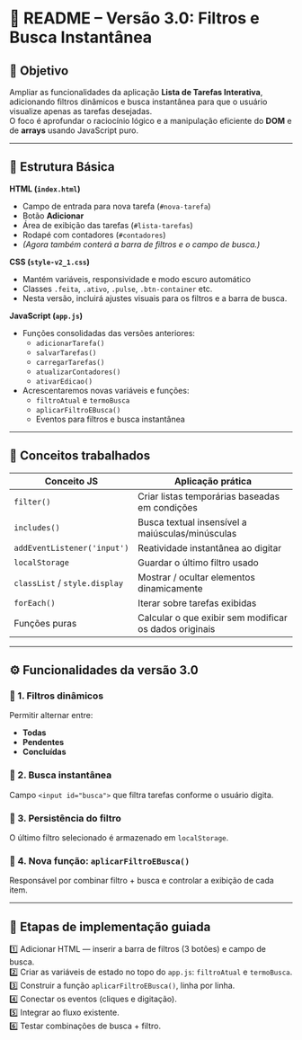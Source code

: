 
# 🧭 README – Versão 3.0: Filtros e Busca Instantânea

## 🎯 Objetivo
Ampliar as funcionalidades da aplicação **Lista de Tarefas Interativa**, adicionando filtros dinâmicos e busca instantânea para que o usuário visualize apenas as tarefas desejadas.  
O foco é aprofundar o raciocínio lógico e a manipulação eficiente do **DOM** e de **arrays** usando JavaScript puro.

---

## 🧱 Estrutura Básica
**HTML (`index.html`)**
- Campo de entrada para nova tarefa (`#nova-tarefa`)
- Botão **Adicionar**
- Área de exibição das tarefas (`#lista-tarefas`)
- Rodapé com contadores (`#contadores`)
- *(Agora também conterá a barra de filtros e o campo de busca.)*

**CSS (`style-v2_1.css`)**
- Mantém variáveis, responsividade e modo escuro automático
- Classes `.feita`, `.ativo`, `.pulse`, `.btn-container` etc.
- Nesta versão, incluirá ajustes visuais para os filtros e a barra de busca.

**JavaScript (`app.js`)**
- Funções consolidadas das versões anteriores:
  - `adicionarTarefa()`
  - `salvarTarefas()`
  - `carregarTarefas()`
  - `atualizarContadores()`
  - `ativarEdicao()`
- Acrescentaremos novas variáveis e funções:
  - `filtroAtual` e `termoBusca`
  - `aplicarFiltroEBusca()`
  - Eventos para filtros e busca instantânea

---

## 🧠 Conceitos trabalhados
| Conceito JS | Aplicação prática |
|--------------|------------------|
| `filter()` | Criar listas temporárias baseadas em condições |
| `includes()` | Busca textual insensível a maiúsculas/minúsculas |
| `addEventListener('input')` | Reatividade instantânea ao digitar |
| `localStorage` | Guardar o último filtro usado |
| `classList` / `style.display` | Mostrar / ocultar elementos dinamicamente |
| `forEach()` | Iterar sobre tarefas exibidas |
| Funções puras | Calcular o que exibir sem modificar os dados originais |

---

## ⚙️ Funcionalidades da versão 3.0
### 🔹 1. Filtros dinâmicos
Permitir alternar entre:
- **Todas**
- **Pendentes**
- **Concluídas**

### 🔹 2. Busca instantânea
Campo `<input id="busca">` que filtra tarefas conforme o usuário digita.

### 🔹 3. Persistência do filtro
O último filtro selecionado é armazenado em `localStorage`.

### 🔹 4. Nova função: `aplicarFiltroEBusca()`
Responsável por combinar filtro + busca e controlar a exibição de cada item.

---

## 🧩 Etapas de implementação guiada
1️⃣ Adicionar HTML — inserir a barra de filtros (3 botões) e campo de busca.  
2️⃣ Criar as variáveis de estado no topo do `app.js`: `filtroAtual` e `termoBusca`.  
3️⃣ Construir a função `aplicarFiltroEBusca()`, linha por linha.  
4️⃣ Conectar os eventos (cliques e digitação).  
5️⃣ Integrar ao fluxo existente.  
6️⃣ Testar combinações de busca + filtro.
